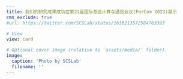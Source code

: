 ```yaml
---
title: 我们的研究成果成功在第21届国际普适计算与通信会议(PerCom 2023)展示 
cms_exclude: true
#url: https://twitter.com/SCSLab/status/1636213572584763393

# View
view: card

# Optional cover image (relative to `assets/media/` folder).
image:
  caption: 'Photo by SCSLab'
  filename: ''
---
```

